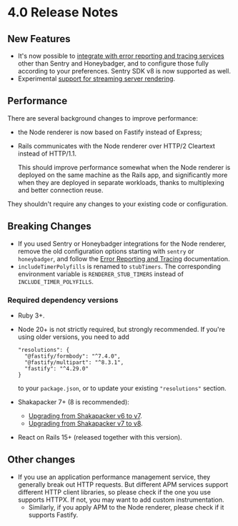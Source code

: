 # 4.0 Release Notes

## New Features

* It's now possible to [integrate with error reporting and tracing services](../node-renderer/error-reporting-and-tracing.md) other than Sentry and Honeybadger, and to configure those fully according to your preferences. Sentry SDK v8 is now supported as well.
* Experimental [support for streaming server rendering](../streaming-server-rendering.md).

## Performance

There are several background changes to improve performance:
* the Node renderer is now based on Fastify instead of Express;
* Rails communicates with the Node renderer over HTTP/2 Cleartext instead of HTTP/1.1.

  This should improve performance somewhat when the Node renderer is deployed on the same machine as the Rails app, and significantly more when they are deployed in separate workloads,
  thanks to multiplexing and better connection reuse.

They shouldn't require any changes to your existing code or configuration.

## Breaking Changes

* If you used Sentry or Honeybadger integrations for the Node renderer, remove the old configuration options starting with `sentry` or `honeybadger`, and follow the [Error Reporting and Tracing](../node-renderer/error-reporting-and-tracing.md) documentation.
* `includeTimerPolyfills` is renamed to `stubTimers`. The corresponding environment variable is `RENDERER_STUB_TIMERS` instead of `INCLUDE_TIMER_POLYFILLS`.

### Required dependency versions

* Ruby 3+.
* Node 20+ is not strictly required, but strongly recommended. If you're using older versions, you need to add
    ```
    "resolutions": {
      "@fastify/formbody": "^7.4.0",
      "@fastify/multipart": "^8.3.1",
      "fastify": "^4.29.0"
    }
    ```
    to your `package.json`, or to update your existing `"resolutions"` section.

* Shakapacker 7+ (8 is recommended): 
  * [Upgrading from Shakapacker v6 to v7](https://github.com/shakacode/shakapacker/blob/main/docs/v7_upgrade.md). 
  * [Upgrading from Shakapacker v7 to v8](https://github.com/shakacode/shakapacker/blob/main/docs/v8_upgrade.md).
* React on Rails 15+ (released together with this version).

## Other changes

* If you use an application performance management service, they generally break out HTTP requests. But different APM services support different HTTP client libraries, so please check if the one you use supports HTTPX. If not, you may want to add custom instrumentation.
  * Similarly, if you apply APM to the Node renderer, please check if it supports Fastify.
